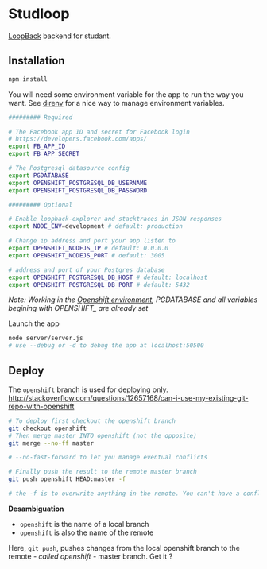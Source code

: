 # Studloop

[LoopBack](http://loopback.io) backend for studant.

## Installation

```bash
npm install
```

You will need some environment variable for the app to run the way you want.
See [direnv](https://github.com/direnv/direnv) for a nice way to manage environment variables.

```bash
######### Required

# The Facebook app ID and secret for Facebook login
# https://developers.facebook.com/apps/
export FB_APP_ID
export FB_APP_SECRET

# The Postgresql datasource config
export PGDATABASE
export OPENSHIFT_POSTGRESQL_DB_USERNAME
export OPENSHIFT_POSTGRESQL_DB_PASSWORD

######### Optional

# Enable loopback-explorer and stacktraces in JSON responses
export NODE_ENV=development # default: production

# Change ip address and port your app listen to
export OPENSHIFT_NODEJS_IP # default: 0.0.0.0
export OPENSHIFT_NODEJS_PORT # default: 3005

# address and port of your Postgres database
export OPENSHIFT_POSTGRESQL_DB_HOST # default: localhost
export OPENSHIFT_POSTGRESQL_DB_PORT # default: 5432
```

*Note: Working in the [Openshift environment](https://developers.openshift.com/en/managing-environment-variables.html), PGDATABASE and all variables begining with OPENSHIFT_ are already set*

Launch the app
```bash
node server/server.js
# use --debug or -d to debug the app at localhost:50500
```

## Deploy

The `openshift` branch is used for deploying only.
http://stackoverflow.com/questions/12657168/can-i-use-my-existing-git-repo-with-openshift

```bash
# To deploy first checkout the openshift branch
git checkout openshift
# Then merge master INTO openshift (not the opposite)
git merge --no-ff master

# --no-fast-forward to let you manage eventual conflicts

# Finally push the result to the remote master branch
git push openshift HEAD:master -f

# the -f is to overwrite anything in the remote. You can't have a conflict on the remote, it's supposed to already have been taken care of locally and it would be a pain to solve.

```

**Desambiguation**
- `openshift` is the name of a local branch
- `openshift` is also the name of the remote

Here, `git push`, pushes changes from the local openshift branch to the remote *- called openshift -* master branch. Get it ?
